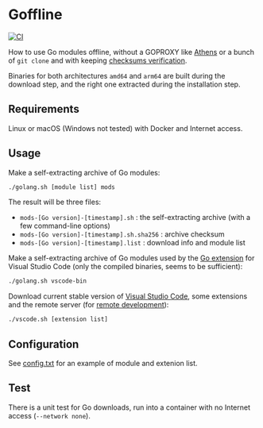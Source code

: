 # Goffline

[![CI](https://github.com/rene-d/goffline/actions/workflows/go_test.yml/badge.svg)](https://github.com/rene-d/goffline/actions/workflows/go_test.yml)

How to use Go modules offline, without a GOPROXY like [Athens](https://github.com/gomods/athens) or a bunch of `git clone` and with keeping [checksums verification](https://sum.golang.org).

Binaries for both architectures `amd64` and `arm64` are built during the download step, and the right one extracted during the installation step.

## Requirements

Linux or macOS (Windows not tested) with Docker and Internet access.

## Usage

Make a self-extracting archive of Go modules:

```bash
./golang.sh [module list] mods
```

The result will be three files:

- `mods-[Go version]-[timestamp].sh` : the self-extracting archive (with a few command-line options)
- `mods-[Go version]-[timestamp].sh.sha256` : archive checksum
- `mods-[Go version]-[timestamp].list` : download info and module list

Make a self-extracting archive of Go modules used by the [Go extension](https://marketplace.visualstudio.com/items?itemName=golang.go) for Visual Studio Code (only the compiled binaries, seems to be sufficient):

```bash
./golang.sh vscode-bin
```

Download current stable version of [Visual Studio Code](https://code.visualstudio.com), some extensions and the remote server (for [remote development](https://code.visualstudio.com/docs/remote/remote-overview)):

```bash
./vscode.sh [extension list]
```

## Configuration

See [config.txt](./config.txt) for an example of module and extenion list.

## Test

There is a unit test for Go downloads, run into a container with no Internet access (`--network none`).
